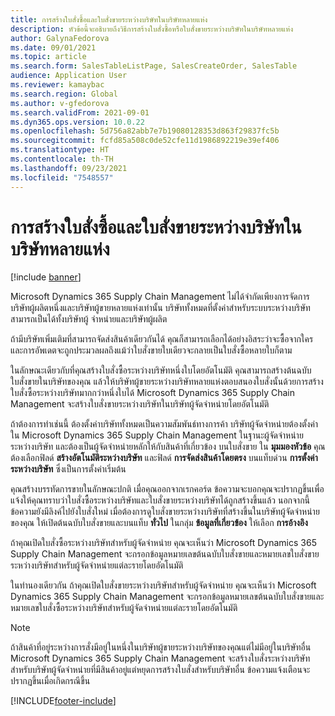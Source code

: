 ```yaml
---
title: การสร้างใบสั่งซื้อและใบสั่งขายระหว่างบริษัทในบริษัทหลายแห่ง
description: หัวข้อนี้จะอธิบายถึงวิธีการสร้างใบสั่งซื้อหรือใบสั่งขายระหว่างบริษัทในบริษัทหลายแห่ง
author: GalynaFedorova
ms.date: 09/01/2021
ms.topic: article
ms.search.form: SalesTableListPage, SalesCreateOrder, SalesTable
audience: Application User
ms.reviewer: kamaybac
ms.search.region: Global
ms.author: v-gfedorova
ms.search.validFrom: 2021-09-01
ms.dyn365.ops.version: 10.0.22
ms.openlocfilehash: 5d756a82abb7e7b19080128353d863f29837fc5b
ms.sourcegitcommit: fcfd85a508c0de52cfe11d1986892219e39ef406
ms.translationtype: HT
ms.contentlocale: th-TH
ms.lasthandoff: 09/23/2021
ms.locfileid: "7548557"
---
```

# <a name="creating-intercompany-purchase-and-sales-orders-in-several-companies"></a>การสร้างใบสั่งซื้อและใบสั่งขายระหว่างบริษัทในบริษัทหลายแห่ง

[!include [banner](../../includes/banner.md)]

Microsoft Dynamics 365 Supply Chain Management ไม่ได้จำกัดเพียงการจัดการบริษัทผู้ผลิตหนึ่งและบริษัทผู้ขายหลายแห่งเท่านั้น บริษัททั้งหมดที่ตั้งค่าสำหรับระบบระหว่างบริษัทสามารถเป็นได้ทั้งบริษัทผู้ จำหน่ายและบริษัทผู้ผลิต

ถ้ามีบริษัทเพิ่มเติมที่สามารถจัดส่งสินค้าเดียวกันได้ คุณก็สามารถเลือกได้อย่างอิสระว่าจะซื้อจากใครและการอัพเดตจะถูกประมวลผลถึงแม้ว่าใบสั่งขายใบเดียวจะกลายเป็นใบสั่งซื้อหลายใบก็ตาม

ในลักษณะเดียวกับที่คุณสร้างใบสั่งซื้อระหว่างบริษัทหนึ่งใบโดยอัตโนมัติ คุณสามารถสร้างต้นฉบับใบสั่งขายในบริษัทของคุณ แล้วให้บริษัทผู้ขายระหว่างบริษัทหลายแห่งตอบสนองใบสั่งนั้นด้วยการสร้างใบสั่งซื้อระหว่างบริษัทมากกว่าหนึ่งใบได้ Microsoft Dynamics 365 Supply Chain Management จะสร้างใบสั่งขายระหว่างบริษัทในบริษัทผู้จัดจำหน่ายโดยอัตโนมัติ

ถ้าต้องการทำเช่นนี้ ต้องตั้งค่าบริษัททั้งหมดเป็นความสัมพันธ์ทางการค้า บริษัทผู้จัดจำหน่ายต้องตั้งค่าใน Microsoft Dynamics 365 Supply Chain Management ในฐานะผู้จัดจำหน่ายระหว่างบริษัท และต้องเป็นผู้จัดจำหน่ายหลักให้กับสินค้าที่เกี่ยวข้อง บนใบสั่งขาย ใน **มุมมองหัวข้อ** คุณต้องเลือกฟิลด์ **สร้างอัตโนมัติระหว่างบริษัท** และฟิลด์ **การจัดส่งสินค้าโดยตรง** บนแท็บด่วน **การตั้งค่าระหว่างบริษัท** ซึ่งเป็นการตั้งค่าเริ่มต้น

คุณสร้างบรรทัดการขายในลักษณะปกติ เมื่อคุณออกจากเรกคอร์ด ข้อความจะบอกคุณจะปรากฏขึ้นเพื่อแจ้งให้คุณทราบว่าใบสั่งซื้อระหว่างบริษัทและใบสั่งขายระหว่างบริษัทได้ถูกสร้างขึ้นแล้ว นอกจากนี้ข้อความยังมีลิงค์ไปยังใบสั่งใหม่ เมื่อต้องการดูใบสั่งขายระหว่างบริษัทที่สร้างขึ้นในบริษัทผู้จัดจำหน่ายของคุณ ให้เปิดต้นฉบับใบสั่งขายและบนแท็บ **ทั่วไป** ในกลุ่ม **ข้อมูลที่เกี่ยวข้อง** ให้เลือก **การอ้างอิง**

ถ้าคุณเปิดใบสั่งซื้อระหว่างบริษัทสำหรับผู้จัดจำหน่าย คุณจะเห็นว่า Microsoft Dynamics 365 Supply Chain Management จะกรอกข้อมูลหมายเลขต้นฉบับใบสั่งขายและหมายเลขใบสั่งขายระหว่างบริษัทสำหรับผู้จัดจำหน่ายแต่ละรายโดยอัตโนมัติ

ในทำนองเดียวกัน ถ้าคุณเปิดใบสั่งขายระหว่างบริษัทสำหรับผู้จัดจำหน่าย คุณจะเห็นว่า Microsoft Dynamics 365 Supply Chain Management จะกรอกข้อมูลหมายเลขต้นฉบับใบสั่งขายและหมายเลขใบสั่งซื้อระหว่างบริษัทสำหรับผู้จัดจำหน่ายแต่ละรายโดยอัตโนมัติ

> [!NOTE]
> ถ้าสินค้าที่อยู่ระหว่างการสั่งมีอยู่ในหนึ่งในบริษัทผู้ขายระหว่างบริษัทของคุณแต่ไม่มีอยู่ในบริษัทอื่น Microsoft Dynamics 365 Supply Chain Management จะสร้างใบสั่งระหว่างบริษัทสำหรับบริษัทผู้จัดจำหน่ายที่มีสินค้าอยู่แต่หยุดการสร้างใบสั่งสำหรับบริษัทอื่น ข้อความแจ้งเตือนจะปรากฏขึ้นเมื่อเกิดกรณีขึ้น

[!INCLUDE[footer-include](../../includes/footer-banner.md)]

